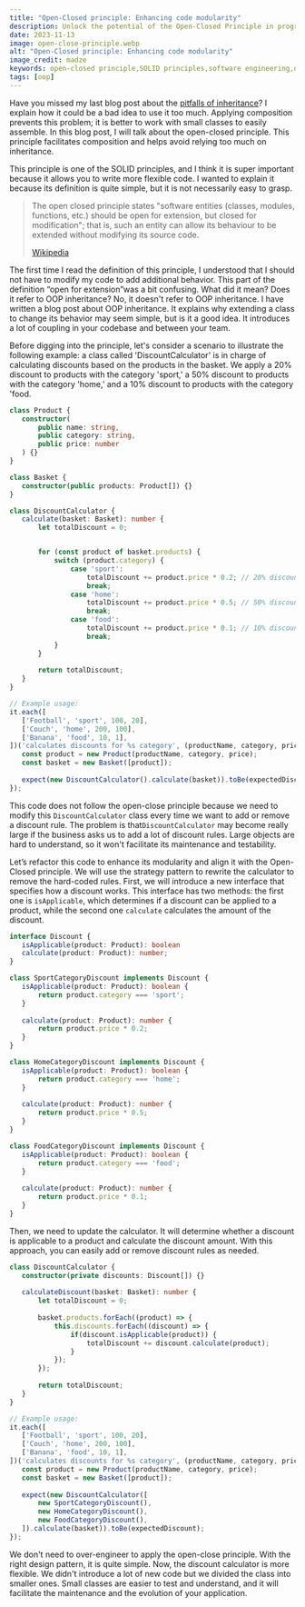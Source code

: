 ```yaml
---
title: "Open-Closed principle: Enhancing code modularity"
description: Unlock the potential of the Open-Closed Principle in programming. Discover how to enhance code modularity and simplify maintenance using this SOLID concept. Learn to reduce complexity and write more flexible code.
date: 2023-11-13
image: open-close-principle.webp
alt: "Open-Closed principle: Enhancing code modularity"
image_credit: madze
keywords: open-closed principle,SOLID principles,software engineering,design patterns,strategy pattern,object-oriented programming,programming principles,development best practices
tags: [oop]
---
```


Have you missed my last blog post about the [pitfalls of inheritance](/oop-inheritance-pitfalls.html)? I explain how it could be a bad idea to use it too much. Applying composition prevents this problem; it is better to work with small classes to easily assemble. In this blog post, I will talk about the open-closed principle. This principle facilitates composition and helps avoid relying too much on inheritance.

This principle is one of the SOLID principles, and I think it is super important because it allows you to write more flexible code. I wanted to explain it because its definition is quite simple, but it is not necessarily easy to grasp.

> The open closed principle states "software entities (classes, modules, functions, etc.) should be open for extension, but closed for modification"; that is, such an entity can allow its behaviour to be extended without modifying its source code.
>
> [Wikipedia](https://en.wikipedia.org/wiki/Open%E2%80%93closed_principle)

The first time I read the definition of this principle, I understood that I should not have to modify my code to add additional behavior. This part of the definition “open for extension”was a bit confusing. What did it mean? Does it refer to OOP inheritance?  No, it doesn't refer to OOP inheritance. I have written a blog post about OOP inheritance. It explains why extending a class to change its behavior may seem simple, but is it a good idea. It introduces a lot of coupling in your codebase and between your team.

Before digging into the principle, let's consider a scenario to illustrate the following example: a class called 'DiscountCalculator' is in charge of calculating discounts based on the products in the basket. We apply a 20% discount to products with the category 'sport,' a 50% discount to products with the category 'home,' and a 10% discount to products with the category 'food.

```ts
class Product {
   constructor(
       public name: string,
       public category: string,
       public price: number
   ) {}
}

class Basket {
   constructor(public products: Product[]) {}
}

class DiscountCalculator {
   calculate(basket: Basket): number {
       let totalDiscount = 0;


       for (const product of basket.products) {
           switch (product.category) {
               case 'sport':
                   totalDiscount += product.price * 0.2; // 20% discount
                   break;
               case 'home':
                   totalDiscount += product.price * 0.5; // 50% discount
                   break;
               case 'food':
                   totalDiscount += product.price * 0.1; // 10% discount
                   break;
           }
       }
       
       return totalDiscount;
   }
}

// Example usage:
it.each([
   ['Football', 'sport', 100, 20],
   ['Couch', 'home', 200, 100],
   ['Banana', 'food', 10, 1],
])('calculates discounts for %s category', (productName, category, price, expectedDiscount) => {
   const product = new Product(productName, category, price);
   const basket = new Basket([product]);
   
   expect(new DiscountCalculator().calculate(basket)).toBe(expectedDiscount);
});
```

This code does not follow the open-close principle because we need to modify this `DiscountCalculator` class every time we want to add or remove a discount rule. The problem is that`DiscountCalculator` may become really large if the business asks us to add a lot of discount rules. Large objects are hard to understand, so it won't facilitate its maintenance and testability.

Let’s refactor this code to enhance its modularity and align it with the Open-Closed principle. We will use the strategy pattern to rewrite the calculator to remove the hard-coded rules. First, we will introduce a new interface that specifies how a discount works. This interface has two methods: the first one is `isApplicable`, which determines if a discount can be applied to a product, while the second one `calculate` calculates the amount of the discount.

```ts
interface Discount {
   isApplicable(product: Product): boolean
   calculate(product: Product): number;
}

class SportCategoryDiscount implements Discount {
   isApplicable(product: Product): boolean {
       return product.category === 'sport';
   }
   
   calculate(product: Product): number {
       return product.price * 0.2;
   }
}

class HomeCategoryDiscount implements Discount {
   isApplicable(product: Product): boolean {
       return product.category === 'home';
   }
   
   calculate(product: Product): number {
       return product.price * 0.5;
   }
}

class FoodCategoryDiscount implements Discount {
   isApplicable(product: Product): boolean {
       return product.category === 'food';
   }
   
   calculate(product: Product): number {
       return product.price * 0.1;
   }
}
```

Then, we need to update the calculator. It will determine whether a discount is applicable to a product and calculate the discount amount. With this approach, you can easily add or remove discount rules as needed.

```ts
class DiscountCalculator {
   constructor(private discounts: Discount[]) {}
    
   calculateDiscount(basket: Basket): number {
       let totalDiscount = 0;
       
       basket.products.forEach((product) => {
           this.discounts.forEach((discount) => {
               if(discount.isApplicable(product)) {
                   totalDiscount += discount.calculate(product);
               }
           });
       });
       
       return totalDiscount;
   }
}

// Example usage:
it.each([
   ['Football', 'sport', 100, 20],
   ['Couch', 'home', 200, 100],
   ['Banana', 'food', 10, 1],
])('calculates discounts for %s category', (productName, category, price, expectedDiscount) => {
   const product = new Product(productName, category, price);
   const basket = new Basket([product]);
   
   expect(new DiscountCalculator([
       new SportCategoryDiscount(),
       new HomeCategoryDiscount(),
       new FoodCategoryDiscount(),
   ]).calculate(basket)).toBe(expectedDiscount);
});
```

We don't need to over-engineer to apply the open-close principle. With the right design pattern, it is quite simple. Now, the discount calculator is more flexible. We didn't introduce a lot of new code but we divided the class into smaller ones. Small classes are easier to test and understand, and it will facilitate the maintenance and the evolution of your application.

